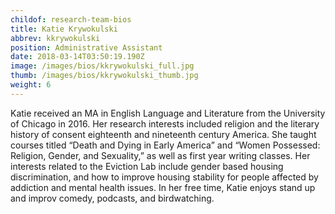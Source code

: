 ```yaml
---
childof: research-team-bios
title: Katie Krywokulski
abbrev: kkrywokulski
position: Administrative Assistant
date: 2018-03-14T03:50:19.190Z
image: /images/bios/kkrywokulski_full.jpg
thumb: /images/bios/kkrywokulski_thumb.jpg
weight: 6
---
```

Katie received an MA in English Language and Literature from the University of Chicago in 2016. Her research interests included religion and the literary history of consent eighteenth and nineteenth century America. She taught courses titled “Death and Dying in Early America” and “Women Possessed: Religion, Gender, and Sexuality,” as well as first year writing classes. Her interests related to the Eviction Lab include gender based housing discrimination, and how to improve housing stability for people affected by addiction and mental health issues. In her free time, Katie enjoys stand up and improv comedy, podcasts, and birdwatching.
